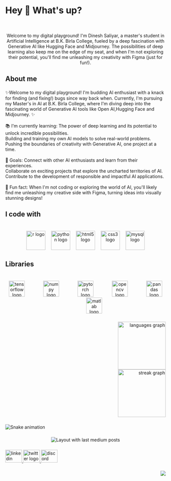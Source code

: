 <h1 align="left">Hey 👋 What's up?</h1>

###

<br clear="both">

<p align="center">Welcome to my digital playground! I'm Dinesh Saliyar, a master's student in Artificial Intelligence at B.K. Birla College, fueled by a deep fascination with Generative AI like Hugging Face and Midjourney.  The possibilities of deep learning also keep me on the edge of my seat, and when I'm not exploring their potential, you'll find me unleashing my creativity with Figma (just for fun!).</p>

###

<h2 align="left">About me</h2>

###

<p align="left">✨Welcome to my digital playground! I'm budding AI enthusiast with a knack for finding (and fixing!) bugs since way back when.  Currently, I'm pursuing my Master's in AI at B.K. Birla College, where I'm diving deep into the fascinating world of Generative AI tools like Open AI,Hugging Face and Midjourney. ✨<br><br>📚 I'm currently learning: The power of deep learning and its potential to unlock incredible possibilities.<br>    Building and training my own AI models to solve real-world problems.<br>    Pushing the boundaries of creativity with Generative AI, one project at a time.<br><br>🎯 Goals: Connect with other AI enthusiasts and learn from their experiences.<br>    Collaborate on exciting projects that explore the uncharted territories of AI. ️<br>    Contribute to the development of responsible and impactful AI applications.<br><br>🎲 Fun fact: When I'm not coding or exploring the world of AI, you'll likely find me unleashing my creative side with Figma, turning ideas into visually stunning designs! ️</p>

###

<h2 align="left">I code with</h2>

###

<br clear="both">

<div align="center">
  <img src="https://cdn.jsdelivr.net/gh/devicons/devicon/icons/r/r-original.svg" height="60" alt="r logo"  />
  <img width="10" />
  <img src="https://cdn.jsdelivr.net/gh/devicons/devicon/icons/python/python-original-wordmark.svg" height="60" alt="python logo"  />
  <img width="10" />
  <img src="https://cdn.jsdelivr.net/gh/devicons/devicon/icons/html5/html5-original.svg" height="60" alt="html5 logo"  />
  <img width="10" />
  <img src="https://cdn.jsdelivr.net/gh/devicons/devicon/icons/css3/css3-original.svg" height="60" alt="css3 logo"  />
  <img width="10" />
  <img src="https://cdn.jsdelivr.net/gh/devicons/devicon/icons/mysql/mysql-original-wordmark.svg" height="60" alt="mysql logo"  />
</div>

###

<h2 align="left">Libraries</h2>

###

<br clear="both">

<div align="center">
  <img src="https://img.shields.io/badge/TensorFlow-FF6F00?logo=tensorflow&logoColor=black&style=for-the-badge" height="50" alt="tensorflow logo"  />
  <img width="50" />
  <img src="https://img.shields.io/badge/NumPy-013243?logo=numpy&logoColor=white&style=for-the-badge" height="50" alt="numpy logo"  />
  <img width="50" />
  <img src="https://cdn.jsdelivr.net/gh/devicons/devicon/icons/pytorch/pytorch-plain-wordmark.svg" height="50" alt="pytorch logo"  />
  <img width="50" />
  <img src="https://img.shields.io/badge/OpenCV-5C3EE8?logo=opencv&logoColor=white&style=for-the-badge" height="50" alt="opencv logo"  />
  <img width="50" />
  <img src="https://img.shields.io/badge/pandas-150458?logo=pandas&logoColor=white&style=for-the-badge" height="50" alt="pandas logo"  />
  <img width="50" />
  <img src="https://skillicons.dev/icons?i=matlab" height="50" alt="matlab logo"  />
</div>

###

<div align="right">
  <img src="https://github-readme-stats.vercel.app/api/top-langs?username=dinesh0110&locale=en&hide_title=false&layout=compact&card_width=320&langs_count=5&theme=dark&hide_border=false&order=2" height="150" alt="languages graph" /> <br>
  <img src="https://streak-stats.demolab.com?user=dinesh0110&locale=en&mode=daily&theme=dracula&hide_border=false&border_radius=5&order=3" height="150" alt="streak graph"  />
</div>

###

<img src="https://raw.githubusercontent.com/dinesh0110/dinesh0110/output/snake.svg" alt="Snake animation" />

###

<div align="center">
  <img src="https://github-read-medium-git-main.pahlevikun.vercel.app/latest?limit=4" alt="Layout with last medium posts"  />
</div>

###

<div align="left">
</div>

###

<div align="left">
  <a href="https://www.linkedin.com/in/dinesh-saliyar/" target="_blank">
    <img src="https://raw.githubusercontent.com/maurodesouza/profile-readme-generator/master/src/assets/icons/social/linkedin/default.svg" width="52" height="40" alt="linkedin logo"  />
  </a>
  <a href="https://twitter.com/Dineshas_dinu" target="_blank">
    <img src="https://raw.githubusercontent.com/maurodesouza/profile-readme-generator/master/src/assets/icons/social/twitter/default.svg" width="52" height="40" alt="twitter logo"  />
  </a>
  <a href="https://discord.com/channels/@dimOx" target="_blank">
    <img src="https://raw.githubusercontent.com/maurodesouza/profile-readme-generator/master/src/assets/icons/social/discord/default.svg" width="52" height="40" alt="discord logo"  />
  </a>
</div>

###

<img align="right" src="https://profile-counter.glitch.me/dinesh0110/count.svg?"  />

###

